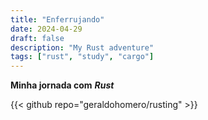 ```yaml
---
title: "Enferrujando"
date: 2024-04-29
draft: false
description: "My Rust adventure"
tags: ["rust", "study", "cargo"]
---
```

**Minha jornada com** ***Rust*** 

{{< github repo="geraldohomero/rusting" >}}
